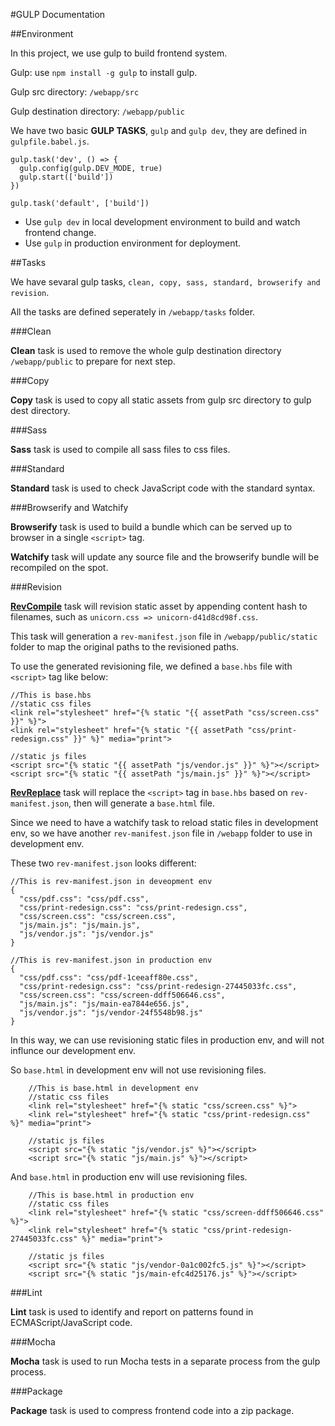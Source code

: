 #GULP Documentation

##Environment

In this project, we use gulp to build frontend system.

Gulp: use `npm install -g gulp` to install gulp.

Gulp src directory: `/webapp/src`

Gulp destination directory: `/webapp/public`

We have two basic **GULP TASKS**, `gulp` and `gulp dev`, they are defined in `gulpfile.babel.js`.

```
gulp.task('dev', () => {
  gulp.config(gulp.DEV_MODE, true)
  gulp.start(['build'])
})

gulp.task('default', ['build'])
```

* Use `gulp dev` in local development environment to build and watch frontend change.
* Use `gulp` in production environment for deployment.

##Tasks

We have sevaral gulp tasks, `clean, copy, sass, standard, browserify and revision`. 

All the tasks are defined seperately in `/webapp/tasks` folder.

###Clean

**Clean** task is used to remove the whole gulp destination directory `/webapp/public`  to prepare for next step.

###Copy

**Copy** task is used to copy all static assets from gulp src directory to gulp dest directory.

###Sass

**Sass** task is used to compile all sass files to css files.

###Standard

**Standard** task is used to check JavaScript code with the standard syntax.

###Browserify and Watchify

**Browserify** task is used to build a bundle which can be served up to browser in a single `<script>` tag.

**Watchify** task will update any source file and the browserify bundle will be recompiled on the spot.

###Revision

[**RevCompile**](https://github.com/sindresorhus/gulp-rev) task will revision static asset by appending content hash to filenames, such as `unicorn.css => unicorn-d41d8cd98f.css`.

This task will generation a `rev-manifest.json` file in `/webapp/public/static` folder to map the original paths to the revisioned paths.

To use the generated revisioning file, we defined a  `base.hbs` file with `<script>` tag like below:


	//This is base.hbs
	//static css files
	<link rel="stylesheet" href="{% static "{{ assetPath "css/screen.css" }}" %}">
	<link rel="stylesheet" href="{% static "{{ assetPath "css/print-redesign.css" }}" %}" media="print">

	//static js files
	<script src="{% static "{{ assetPath "js/vendor.js" }}" %}"></script>
	<script src="{% static "{{ assetPath "js/main.js" }}" %}"></script>


[**RevReplace**](https://github.com/sindresorhus/gulp-rev/blob/master/integration.md) task will replace the `<script>` tag in `base.hbs` based on `rev-manifest.json`, then will generate a `base.html` file.

Since we need to have a watchify task to reload static files in development env, so we have another `rev-manifest.json` file in `/webapp` folder to use in development env.

These two `rev-manifest.json` looks different:

```
//This is rev-manifest.json in deveopment env
{
  "css/pdf.css": "css/pdf.css",
  "css/print-redesign.css": "css/print-redesign.css",
  "css/screen.css": "css/screen.css",
  "js/main.js": "js/main.js",
  "js/vendor.js": "js/vendor.js"
}
```

```
//This is rev-manifest.json in production env
{
  "css/pdf.css": "css/pdf-1ceeaff80e.css",
  "css/print-redesign.css": "css/print-redesign-27445033fc.css",
  "css/screen.css": "css/screen-ddff506646.css",
  "js/main.js": "js/main-ea7844e656.js",
  "js/vendor.js": "js/vendor-24f5548b98.js"
}
```

In this way, we can use revisioning static files in production env, and will not influnce our development env.

So `base.html` in development env will not use revisioning files.

		
		//This is base.html in development env
		//static css files
		<link rel="stylesheet" href="{% static "css/screen.css" %}">
    	<link rel="stylesheet" href="{% static "css/print-redesign.css" %}" media="print">
		
		//static js files
		<script src="{% static "js/vendor.js" %}"></script>
		<script src="{% static "js/main.js" %}"></script>
		
And `base.html` in production env will use revisioning files.

		//This is base.html in production env
		//static css files
		<link rel="stylesheet" href="{% static "css/screen-ddff506646.css" %}">
    	<link rel="stylesheet" href="{% static "css/print-redesign-27445033fc.css" %}" media="print">
    	
		//static js files
		<script src="{% static "js/vendor-0a1c002fc5.js" %}"></script>
		<script src="{% static "js/main-efc4d25176.js" %}"></script>
		
		
###Lint

**Lint** task is used to identify and report on patterns found in ECMAScript/JavaScript code.

###Mocha

**Mocha** task is used to run Mocha tests in a separate process from the gulp process.

###Package

**Package** task is used to compress frontend code into a zip package.

